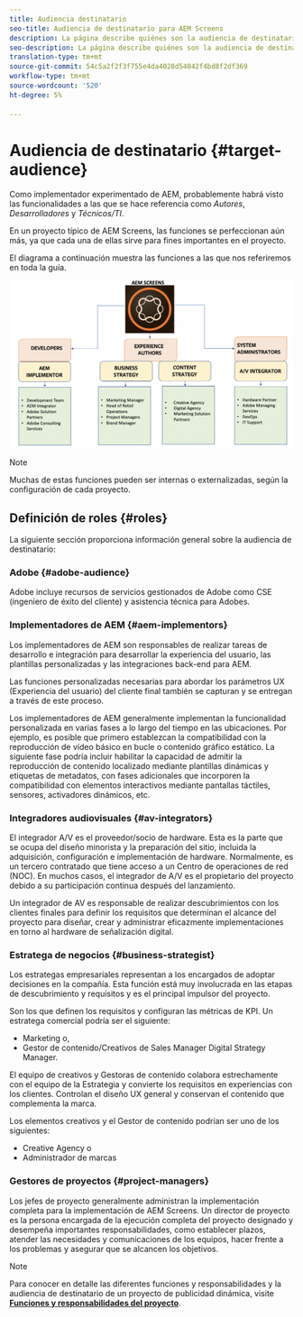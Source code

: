 ```yaml
---
title: Audiencia destinatario
seo-title: Audiencia de destinatario para AEM Screens
description: La página describe quiénes son la audiencia de destinatario para la Guía de optimizaciones de AEM Screens
seo-description: La página describe quiénes son la audiencia de destinatario para la Guía de optimizaciones de AEM Screens
translation-type: tm+mt
source-git-commit: 54c5a2f2f3f755e4da4028d54042f4bd8f2df369
workflow-type: tm+mt
source-wordcount: '520'
ht-degree: 5%

---
```



# Audiencia de destinatario {#target-audience}

Como implementador experimentado de AEM, probablemente habrá visto las funcionalidades a las que se hace referencia como *Autores*, *Desarrolladores* y *Técnicos/TI*.

En un proyecto típico de AEM Screens, las funciones se perfeccionan aún más, ya que cada una de ellas sirve para fines importantes en el proyecto.

El diagrama a continuación muestra las funciones a las que nos referiremos en toda la guía.

![](/help/assets/roles-used.png)

>[!NOTE]
>Muchas de estas funciones pueden ser internas o externalizadas, según la configuración de cada proyecto.

## Definición de roles {#roles}

La siguiente sección proporciona información general sobre la audiencia de destinatario:

### Adobe {#adobe-audience}

Adobe incluye recursos de servicios gestionados de Adobe como CSE (ingeniero de éxito del cliente) y asistencia técnica para Adobes.

### Implementadores de AEM {#aem-implementors}

Los implementadores de AEM son responsables de realizar tareas de desarrollo e integración para desarrollar la experiencia del usuario, las plantillas personalizadas y las integraciones back-end para AEM.

Las funciones personalizadas necesarias para abordar los parámetros UX (Experiencia del usuario) del cliente final también se capturan y se entregan a través de este proceso.

Los implementadores de AEM generalmente implementan la funcionalidad personalizada en varias fases a lo largo del tiempo en las ubicaciones. Por ejemplo, es posible que primero establezcan la compatibilidad con la reproducción de vídeo básico en bucle o contenido gráfico estático. La siguiente fase podría incluir habilitar la capacidad de admitir la reproducción de contenido localizado mediante plantillas dinámicas y etiquetas de metadatos, con fases adicionales que incorporen la compatibilidad con elementos interactivos mediante pantallas táctiles, sensores, activadores dinámicos, etc.

### Integradores audiovisuales {#av-integrators}

El integrador A/V es el proveedor/socio de hardware. Esta es la parte que se ocupa del diseño minorista y la preparación del sitio, incluida la adquisición, configuración e implementación de hardware. Normalmente, es un tercero contratado que tiene acceso a un Centro de operaciones de red (NOC). En muchos casos, el integrador de A/V es el propietario del proyecto debido a su participación continua después del lanzamiento.

Un integrador de AV es responsable de realizar descubrimientos con los clientes finales para definir los requisitos que determinan el alcance del proyecto para diseñar, crear y administrar eficazmente implementaciones en torno al hardware de señalización digital.

### Estratega de negocios {#business-strategist}

Los estrategas empresariales representan a los encargados de adoptar decisiones en la compañía. Esta función está muy involucrada en las etapas de descubrimiento y requisitos y es el principal impulsor del proyecto.

Son los que definen los requisitos y configuran las métricas de KPI. Un estratega comercial podría ser el siguiente:

* Marketing o,
* Gestor de contenido/Creativos de Sales Manager Digital Strategy Manager.

El equipo de creativos y Gestoras de contenido colabora estrechamente con el equipo de la Estrategia y convierte los requisitos en experiencias con los clientes. Controlan el diseño UX general y conservan el contenido que complementa la marca.

Los elementos creativos y el Gestor de contenido podrían ser uno de los siguientes:

* Creative Agency o
* Administrador de marcas

### Gestores de proyectos {#project-managers}

Los jefes de proyecto generalmente administran la implementación completa para la implementación de AEM Screens. Un director de proyecto es la persona encargada de la ejecución completa del proyecto designado y desempeña importantes responsabilidades, como establecer plazos, atender las necesidades y comunicaciones de los equipos, hacer frente a los problemas y asegurar que se alcancen los objetivos.

>[!NOTE]
>Para conocer en detalle las diferentes funciones y responsabilidades y la audiencia de destinatario de un proyecto de publicidad dinámica, visite **[Funciones y responsabilidades del proyecto](https://helpx.adobe.com/experience-manager/6-5/screens/using/project-roles-responsibilities.html)**.
